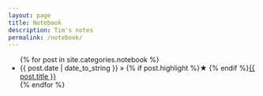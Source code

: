 ```yaml
---
layout: page
title: Notebook
description: Tim's notes
permalink: /notebook/
---
```


<ul>
  {% for post in site.categories.notebook %}
    <li>
        <span>{{ post.date | date_to_string }}</span> » {% if post.highlight %}&starf; {% endif %}<a href="{{ post.url }}" title="{{ post.title }}">{{ post.title }}</a>
    </li>
  {% endfor %}
</ul>
